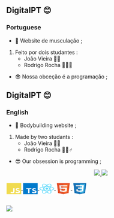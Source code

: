## DigitalPT 😊
### Portuguese

- 💪 Website de musculação ;

1. Feito por dois studantes :
   - João Vieira 🧍🏻
   - Rodrigo Rocha 🧍🏻‍♂️

- 😎 Nossa obceção é a programação ;


## DigitalPT 😊
### English 

- 💪 Bodybuilding website ;

1. Made by two studants :
   - João Vieira 🧍🏻
   - Rodrigo Rocha 🧍🏻♂️

- 😎 Our obsession is programming ;


<div align="center">
  <a href="https://github.com/DigitalPT1116">
  <img height="180em" src="https://github-readme-stats.vercel.app/api?username=DigitalPT1116&show_icons=true&theme=dark&include_all_commits=true&count_private=true"/>
  <img height="180em" src="https://github-readme-stats.vercel.app/api/top-langs/?username=DigitalPT1116&layout=compact&langs_count=7&theme=dark"/>
</div>
  
  <div style="display: inline_block"><br>
  <img align="center" alt="DigitalPT-Js" height="30" width="40" src="https://raw.githubusercontent.com/devicons/devicon/master/icons/javascript/javascript-plain.svg">
  <img align="center" alt="DigitalPT-Ts" height="30" width="40" src="https://raw.githubusercontent.com/devicons/devicon/master/icons/typescript/typescript-plain.svg">
  <img align="center" alt="DigitalPT-React" height="30" width="40" src="https://raw.githubusercontent.com/devicons/devicon/master/icons/react/react-original.svg">
  <img align="center" alt="DigitalPT-HTML" height="30" width="40" src="https://raw.githubusercontent.com/devicons/devicon/master/icons/html5/html5-original.svg">
  <img align="center" alt="DigitalPT-CSS" height="30" width="40" src="https://raw.githubusercontent.com/devicons/devicon/master/icons/css3/css3-original.svg">
</div>
  
  ##
  
  <div> 
  <a href = "mailto:digitalprsonaltrainer116@gmail.com"><img src="https://img.shields.io/badge/-Gmail-%23333?style=for-the-badge&logo=gmail&logoColor=white" target="_blank"></a>

 
</div>
